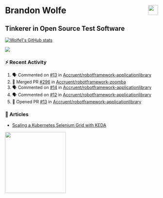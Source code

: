 Brandon Wolfe <a href="https://www.linkedin.com/in/brandon-wolfe1" target="_blank" rel="noreferrer"><img src="https://raw.githubusercontent.com/danielcranney/readme-generator/main/public/icons/socials/linkedin.svg" width="32" height="32" align="right"/></a>
==============================
Tinkerer in Open Source Test Software
-----------------------------

<p align="left"><a href="http://www.github.com/Wolfe1"><img src="https://github-readme-stats.vercel.app/api?username=Wolfe1&show_icons=true&hide=&count_private=true&title_color=0891b2&text_color=ffffff&icon_color=0891b2&bg_color=1c1917&hide_border=true&show_icons=true" alt="Wolfe1's GitHub stats" /></a></p>
<p align="left"><a href="http://www.github.com/Wolfe1"><img src="https://github-readme-streak-stats.herokuapp.com/?user=Wolfe1&stroke=ffffff&background=1c1917&ring=0891b2&fire=0891b2&currStreakNum=ffffff&currStreakLabel=0891b2&sideNums=ffffff&sideLabels=ffffff&dates=ffffff&hide_border=true" /></a></p>

### :zap: Recent Activity
<!--START_SECTION:activity-->
1. 🗣 Commented on [#13](https://github.com/Accruent/robotframework-applicationlibrary/issues/13) in [Accruent/robotframework-applicationlibrary](https://github.com/Accruent/robotframework-applicationlibrary)
2. 🎉 Merged PR [#296](https://github.com/Accruent/robotframework-zoomba/pull/296) in [Accruent/robotframework-zoomba](https://github.com/Accruent/robotframework-zoomba)
3. 🗣 Commented on [#14](https://github.com/Accruent/robotframework-applicationlibrary/issues/14) in [Accruent/robotframework-applicationlibrary](https://github.com/Accruent/robotframework-applicationlibrary)
4. 🗣 Commented on [#12](https://github.com/Accruent/robotframework-applicationlibrary/issues/12) in [Accruent/robotframework-applicationlibrary](https://github.com/Accruent/robotframework-applicationlibrary)
5. 💪 Opened PR [#13](https://github.com/Accruent/robotframework-applicationlibrary/pull/13) in [Accruent/robotframework-applicationlibrary](https://github.com/Accruent/robotframework-applicationlibrary)
<!--END_SECTION:activity-->

### :newspaper: Articles
- [Scaling a Kubernetes Selenium Grid with KEDA](https://www.linkedin.com/pulse/scaling-kubernetes-selenium-grid-keda-brandon-wolfe)

<a href="https://www.buymeacoffee.com/wolfe"><img src="https://cdn.buymeacoffee.com/buttons/v2/default-yellow.png" width="200" /></a>
